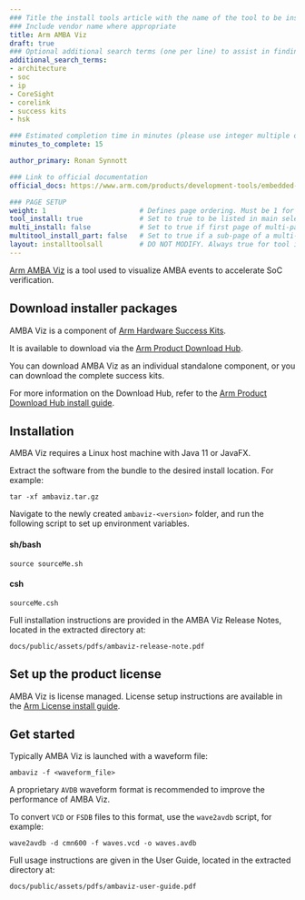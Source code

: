 ```yaml
---
### Title the install tools article with the name of the tool to be installed
### Include vendor name where appropriate
title: Arm AMBA Viz
draft: true
### Optional additional search terms (one per line) to assist in finding the article
additional_search_terms:
- architecture
- soc
- ip
- CoreSight
- corelink
- success kits
- hsk

### Estimated completion time in minutes (please use integer multiple of 5)
minutes_to_complete: 15

author_primary: Ronan Synnott

### Link to official documentation
official_docs: https://www.arm.com/products/development-tools/embedded-and-software/amba-viz

### PAGE SETUP
weight: 1                       # Defines page ordering. Must be 1 for first (or only) page.
tool_install: true              # Set to true to be listed in main selection page, else false
multi_install: false            # Set to true if first page of multi-page article, else false
multitool_install_part: false   # Set to true if a sub-page of a multi-page article, else false
layout: installtoolsall         # DO NOT MODIFY. Always true for tool install articles
---
```


[Arm AMBA Viz](https://www.arm.com/products/development-tools/embedded-and-software/amba-viz) is a tool used to visualize AMBA events to accelerate SoC verification.

## Download installer packages

AMBA Viz is a component of [Arm Hardware Success Kits](https://www.arm.com/products/development-tools/success-kits).

It is available to download via the [Arm Product Download Hub](https://developer.arm.com/downloads/view/HWSKT-KS-0002).

You can download AMBA Viz as an individual standalone component, or you can download the complete success kits.

For more information on the Download Hub, refer to the [Arm Product Download Hub install guide](../pdh).

## Installation

AMBA Viz requires a Linux host machine with Java 11 or JavaFX.

Extract the software from the bundle to the desired install location. For example:

```command
tar -xf ambaviz.tar.gz
```

Navigate to the newly created `ambaviz-<version>` folder, and run the following script to set up environment variables.

#### sh/bash
```command
source sourceMe.sh
```
#### csh
```command
sourceMe.csh
```

Full installation instructions are provided in the AMBA Viz Release Notes, located in the extracted directory at:
```command
docs/public/assets/pdfs/ambaviz-release-note.pdf
```

## Set up the product license

AMBA Viz is license managed. License setup instructions are available in the [Arm License install guide](../license/).

## Get started

Typically AMBA Viz is launched with a waveform file:
```command
ambaviz -f <waveform_file>
```

A proprietary `AVDB` waveform format is recommended to improve the performance of AMBA Viz.

To convert `VCD` or `FSDB` files to this format, use the `wave2avdb` script, for example:
```command
wave2avdb -d cmn600 -f waves.vcd -o waves.avdb
```
Full usage instructions are given in the User Guide, located in the extracted directory at:
```command
docs/public/assets/pdfs/ambaviz-user-guide.pdf
```
